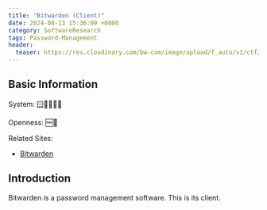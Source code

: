 ```yaml
---
title: "Bitwarden (Client)"
date: 2024-08-13 15:36:09 +0800
category: SoftwareResearch
tags: Password-Management
header:
  teaser: https://res.cloudinary.com/bw-com/image/upload/f_auto/v1/ctf/7rncvj1f8mw7/1PO0QhQSXq0swBoa9dxpsn/11b3504508449f6b03b63a12e5632b48/Bitwarden-multiple-devices.webp?_a=DAJAUVWIZAAB
---
```


## Basic Information

System: 🪟🍎🐧🍏🤖

Openness: 🆓📖

Related Sites:

* [Bitwarden](https://www.thunderbird.net/en-US/)

## Introduction

Bitwarden is a password management software. This is its client.
